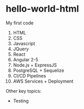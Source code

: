 # hello-world-html
My first code

1) HTML
2) CSS
3) Javascript
4) JQuery
5) React
6) Angular 2-5
7) Node.js + ExpressJS
8) PostgreSQL + Sequelize
9) CI/CD Pipelines
10) AWS Services + Deployment

Other key topics:

* Testing
